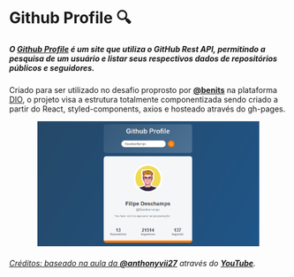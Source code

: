 # Github Profile :mag:

##### O [**Github Profile**](https://febatis.github.io/github-profile/) é um site que utiliza o GitHub Rest API, permitindo a pesquisa de um usuário e listar seus respectivos dados de repositórios públicos e seguidores.

Criado para ser utilizado no desafio proprosto por [**@benits**](https://github.com/benits) na plataforma [DIO](https://web.dio.me), o projeto visa a estrutura totalmente componentizada sendo criado a partir do React, styled-components, axios e hosteado através do gh-pages.

<p align='center'>
    <a href="https://febatis.github.io/github-profile/"/>
    <img src="https://github.com/febatis/github-profile/blob/main/src/example.png" alt="Exemplo de pesquisa de um usuário" style="zoom:40%;"/>
</p>

###### Créditos: baseado na aula da [**@anthonyvii27**](https://github.com/anthonyvii27) através do [**YouTube**](https://www.youtube.com/watch?v=kqp1lNnv6K8).
